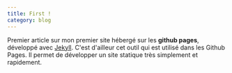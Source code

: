 ```yaml
---
title: First !
category: blog
---
```


Premier article sur mon premier site hébergé sur les **github pages**, développé avec [Jekyll](http://jekyllrb.com/ "site officiel Jekyll"). C'est d'ailleur cet outil qui est utilisé dans les Github Pages. Il permet de développer un site statique très simplement et rapidement.
